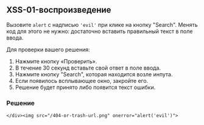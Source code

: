## XSS-01-воспроизведение ##
Вызовите `alert` с надписью `'evil'` при клике на кнопку "Search". Менять код для этого не нужно: достаточно вставить правильный текст в поле ввода.

Для проверки вашего решения:
1. Нажмите кнопку «Проверить».
2. В течение 30 секунд вставьте свой ответ в поле ввода.
3. Нажмите кнопку "Search", которая находится возле инпута.
4. Если появилось всплывающее окно, закройте его.
5. Решение будет принято либо появится текст ошибки.

### Решение ###
`</div><img src="/404-or-trash-url.png" onerror="alert('evil')">`

